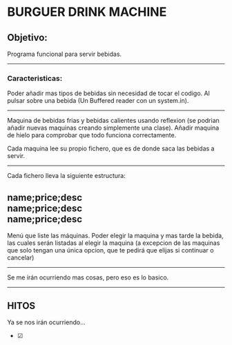 # BURGUER DRINK MACHINE

## Objetivo:
Programa funcional para servir bebidas.

---

### Caracteristicas:
Poder añadir mas tipos de bebidas sin necesidad de tocar el codigo.
Al pulsar sobre una bebida (Un Buffered reader con un system.in).

---

Maquina de bebidas frias y bebidas calientes usando reflexion (se 
podrian añadir nuevas maquinas creando simplemente una clase).
Añadir maquina de hielo para comprobar que todo funciona correctamente.

Cada maquina lee su propio fichero, que es de donde saca las bebidas 
a servir.

---
Cada fichero lleva la siguiente estructura:

name;price;desc <br>
name;price;desc <br>
name;price;desc
---
Menú que liste las máquinas. Poder elegir la maquina y mas tarde la 
bebida, las cuales serán listadas al elegir la maquina (a excepcion de
las maquinas que solo tengan una única opcion, que te pedirá que elijas
si continuar o cancelar)

---

Se me irán ocurriendo mas cosas, pero eso es lo basico.

---

## HITOS
Ya se nos irán ocurriendo...
<!--✅-->
- ☑ 
